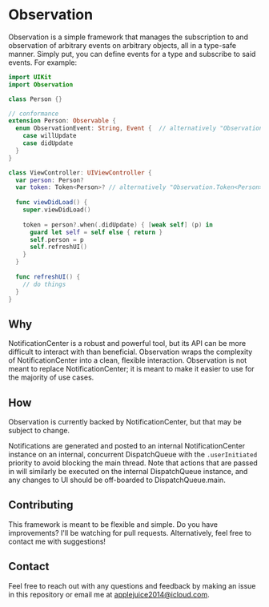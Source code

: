 # Observation

Observation is a simple framework that manages the subscription to and observation of arbitrary events on arbitrary objects, all in a type-safe manner. Simply put, you can define events for a type and subscribe to said events. For example:
```swift
import UIKit
import Observation

class Person {}

// conformance
extension Person: Observable {
  enum ObservationEvent: String, Event {  // alternatively "Observation.Event"
    case willUpdate
    case didUpdate
  }
}

class ViewController: UIViewController {
  var person: Person?
  var token: Token<Person>? // alternatively "Observation.Token<Person>?"
  
  func viewDidLoad() {
    super.viewDidLoad()
    
    token = person?.when(.didUpdate) { [weak self] (p) in
      guard let self = self else { return }
      self.person = p
      self.refreshUI()
    }
  }
  
  func refreshUI() {
    // do things
  }
}
```

## Why
NotificationCenter is a robust and powerful tool, but its API can be more difficult to interact with than beneficial. Observation wraps the complexity of NotificationCenter into a clean, flexible interaction. Observation is not meant to replace NotificationCenter; it is meant to make it easier to use for the majority of use cases.

## How
Observation is currently backed by NotificationCenter, but that may be subject to change. 

Notifications are generated and posted to an internal NotificationCenter instance on an internal, concurrent DispatchQueue with the `.userInitiated` priority to avoid blocking the main thread. Note that actions that are passed in will similarly be executed on the internal DispatchQueue instance, and any changes to UI should be off-boarded to DispatchQueue.main. 

## Contributing
This framework is meant to be flexible and simple. Do you have improvements? I'll be watching for pull requests. Alternatively, feel free to contact me with suggestions!

## Contact
Feel free to reach out with any questions and feedback by making an issue in this repository or email me at applejuice2014@icloud.com.
